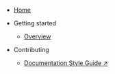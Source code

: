 
* [Home](/)

* Getting started
  * [Overview](/#1.-Overview)

* Contributing
  * [Documentation Style Guide ↗️](https://google.github.io/styleguide/docguide/)
